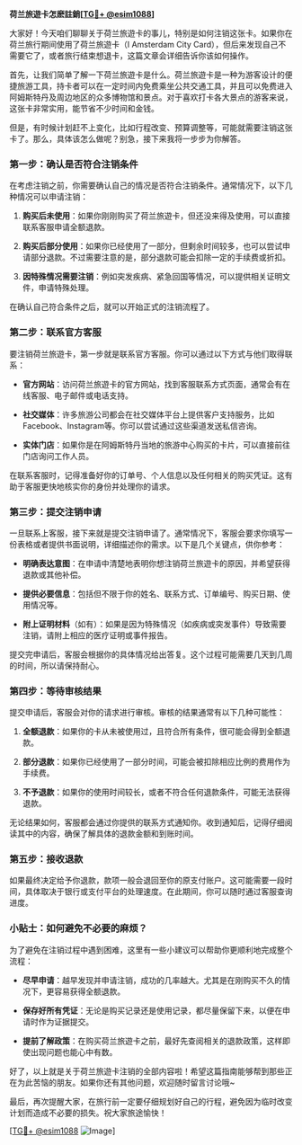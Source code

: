 **荷兰旅遊卡怎麽註銷[[TG💪+ @esim1088](https://t.me/s/esim1088)]**

大家好！今天咱们聊聊关于荷兰旅遊卡的事儿，特别是如何注销这张卡。如果你在荷兰旅行期间使用了荷兰旅遊卡（I Amsterdam City Card），但后来发现自己不需要它了，或者旅行结束想退卡，这篇文章会详细告诉你该如何操作。

首先，让我们简单了解一下荷兰旅遊卡是什么。荷兰旅遊卡是一种为游客设计的便捷旅游工具，持卡者可以在一定时间内免费乘坐公共交通工具，并且可以免费进入阿姆斯特丹及周边地区的众多博物馆和景点。对于喜欢打卡各大景点的游客来说，这张卡非常实用，能节省不少时间和金钱。

但是，有时候计划赶不上变化，比如行程改变、预算调整等，可能就需要注销这张卡了。那么，具体该怎么做呢？别急，接下来我将一步步为你解答。

### 第一步：确认是否符合注销条件

在考虑注销之前，你需要确认自己的情况是否符合注销条件。通常情况下，以下几种情况可以申请注销：

1. **购买后未使用**：如果你刚刚购买了荷兰旅遊卡，但还没来得及使用，可以直接联系客服申请全额退款。
   
2. **购买后部分使用**：如果你已经使用了一部分，但剩余时间较多，也可以尝试申请部分退款。不过需要注意的是，部分退款可能会扣除一定的手续费或折扣。

3. **因特殊情况需要注销**：例如突发疾病、紧急回国等情况，可以提供相关证明文件，申请特殊处理。

在确认自己符合条件之后，就可以开始正式的注销流程了。

### 第二步：联系官方客服

要注销荷兰旅遊卡，第一步就是联系官方客服。你可以通过以下方式与他们取得联系：

- **官方网站**：访问荷兰旅遊卡的官方网站，找到客服联系方式页面，通常会有在线客服、电子邮件或电话支持。
  
- **社交媒体**：许多旅游公司都会在社交媒体平台上提供客户支持服务，比如Facebook、Instagram等。你可以尝试通过这些渠道发送私信咨询。

- **实体门店**：如果你是在阿姆斯特丹当地的旅游中心购买的卡片，可以直接前往门店询问工作人员。

在联系客服时，记得准备好你的订单号、个人信息以及任何相关的购买凭证。这有助于客服更快地核实你的身份并处理你的请求。

### 第三步：提交注销申请

一旦联系上客服，接下来就是提交注销申请了。通常情况下，客服会要求你填写一份表格或者提供书面说明，详细描述你的需求。以下是几个关键点，供你参考：

- **明确表达意图**：在申请中清楚地表明你想注销荷兰旅遊卡的原因，并希望获得退款或其他补偿。

- **提供必要信息**：包括但不限于你的姓名、联系方式、订单编号、购买日期、使用情况等。

- **附上证明材料**（如有）：如果是因为特殊情况（如疾病或突发事件）导致需要注销，请附上相应的医疗证明或事件报告。

提交完申请后，客服会根据你的具体情况给出答复。这个过程可能需要几天到几周的时间，所以请保持耐心。

### 第四步：等待审核结果

提交申请后，客服会对你的请求进行审核。审核的结果通常有以下几种可能性：

1. **全额退款**：如果你的卡从未被使用过，且符合所有条件，很可能会得到全额退款。

2. **部分退款**：如果你已经使用了一部分时间，可能会被扣除相应比例的费用作为手续费。

3. **不予退款**：如果你的使用时间较长，或者不符合任何退款条件，可能无法获得退款。

无论结果如何，客服都会通过你提供的联系方式通知你。收到通知后，记得仔细阅读其中的内容，确保了解具体的退款金额和到账时间。

### 第五步：接收退款

如果最终决定给予你退款，款项一般会退回至你的原支付账户。这可能需要一段时间，具体取决于银行或支付平台的处理速度。在此期间，你可以随时通过客服查询进度。

### 小贴士：如何避免不必要的麻烦？

为了避免在注销过程中遇到困难，这里有一些小建议可以帮助你更顺利地完成整个流程：

- **尽早申请**：越早发现并申请注销，成功的几率越大。尤其是在刚购买不久的情况下，更容易获得全额退款。

- **保存好所有凭证**：无论是购买记录还是使用记录，都尽量保留下来，以便在申请时作为证据提交。

- **提前了解政策**：在购买荷兰旅遊卡之前，最好先查阅相关的退款政策，这样即使出现问题也能心中有数。

好了，以上就是关于荷兰旅遊卡注销的全部内容啦！希望这篇指南能够帮到那些正在为此苦恼的朋友。如果你还有其他问题，欢迎随时留言讨论哦~

最后，再次提醒大家，在旅行前一定要仔细规划好自己的行程，避免因为临时改变计划而造成不必要的损失。祝大家旅途愉快！

[[TG💪+ @esim1088](https://t.me/s/esim1088) ![Image](https://i.postimg.cc/4NQfJmqS/Snipaste-2025-05-13-00-14-12.png)]